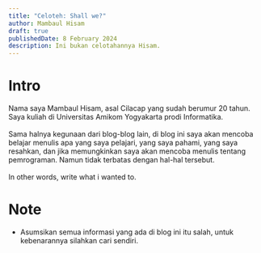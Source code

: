 ```yaml
---
title: "Celoteh: Shall we?" 
author: Mambaul Hisam
draft: true
publishedDate: 8 February 2024
description: Ini bukan celotahannya Hisam.
---
```


# Intro
Nama saya Mambaul Hisam, asal Cilacap yang sudah berumur 20 tahun. Saya kuliah di Universitas Amikom Yogyakarta prodi Informatika.
\
\
Sama halnya kegunaan dari blog-blog lain, di blog ini saya akan mencoba belajar menulis apa yang saya pelajari, yang saya pahami, yang saya resahkan, dan jika memungkinkan saya akan mencoba menulis tentang pemrograman. Namun tidak terbatas dengan hal-hal tersebut.
\
\
In other words, write what i wanted to.

# Note
- Asumsikan semua informasi yang ada di blog ini itu salah, untuk kebenarannya silahkan cari sendiri.